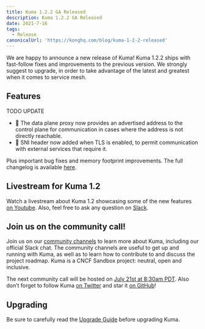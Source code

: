 ```yaml
---
title: Kuma 1.2.2 GA Released 
description: Kuma 1.2.2 GA Released
date: 2021-7-16
tags:
  - Release
canonicalUrl: 'https://konghq.com/blog/kuma-1-2-2-released'
---
```


We are happy to announce a new release of Kuma! Kuma 1.2.2 ships with fast-follow fixes and improvements to the previous version. We strongly suggest to upgrade, in order to take advantage of the latest and greatest when it comes to service mesh.

## Features

TODO UPDATE

* 🚀 The data plane proxy now provides an advertised address to the control plane for communication in cases where the address is not directly reachable.
* 🚀 SNI header now added when TLS is enabled, to permit communication with external services that require it.

Plus important bug fixes and memory footprint improvements. The full changelog is available [here](https://github.com/kumahq/kuma/blob/master/CHANGELOG.md).

## Livestream for Kuma 1.2

Watch a livestream about Kuma 1.2 showcasing some of the new features [on Youtube](https://www.youtube.com/watch?v=d0_OZ0c44mM&ab_channel=Kong). Also, feel free to ask any question on [Slack](https://kuma.io/community/).

## Join us on the community call!

Join us on our [community channels](https://kuma.io/community/) to learn more about Kuma, including our official Slack chat. The community channels are useful to get up and running with Kuma, as well as to learn how to contribute to and discuss the project roadmap. Kuma is a CNCF Sandbox project: neutral, open and inclusive.

The next community call will be hosted on [July 21st at 8:30am PDT](https://kuma.io/community/). Also don’t forget to follow Kuma [on Twitter](https://twitter.com/kumamesh) and star it [on GitHub](https://github.com/kumahq/kuma)!

## Upgrading

Be sure to carefully read the [Upgrade Guide](https://github.com/kumahq/kuma/blob/master/UPGRADE.md) before upgrading Kuma.

